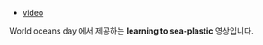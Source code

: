 - [video](https://player.vimeo.com/video/398658263)

World oceans day 에서 제공하는 **learning to sea-plastic** 영상입니다.
